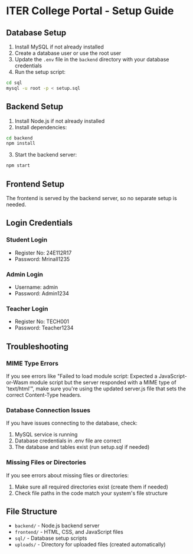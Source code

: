 # ITER College Portal - Setup Guide

## Database Setup

1. Install MySQL if not already installed
2. Create a database user or use the root user
3. Update the `.env` file in the `backend` directory with your database credentials
4. Run the setup script:

```bash
cd sql
mysql -u root -p < setup.sql
```

## Backend Setup

1. Install Node.js if not already installed
2. Install dependencies:

```bash
cd backend
npm install
```

3. Start the backend server:

```bash
npm start
```

## Frontend Setup

The frontend is served by the backend server, so no separate setup is needed.

## Login Credentials

### Student Login
- Register No: 24E112R17
- Password: Mrinall1235

### Admin Login
- Username: admin
- Password: Admin1234

### Teacher Login
- Register No: TECH001
- Password: Teacher1234

## Troubleshooting

### MIME Type Errors
If you see errors like "Failed to load module script: Expected a JavaScript-or-Wasm module script but the server responded with a MIME type of 'text/html'", make sure you're using the updated server.js file that sets the correct Content-Type headers.

### Database Connection Issues
If you have issues connecting to the database, check:
1. MySQL service is running
2. Database credentials in .env file are correct
3. The database and tables exist (run setup.sql if needed)

### Missing Files or Directories
If you see errors about missing files or directories:
1. Make sure all required directories exist (create them if needed)
2. Check file paths in the code match your system's file structure

## File Structure

- `backend/` - Node.js backend server
- `frontend/` - HTML, CSS, and JavaScript files
- `sql/` - Database setup scripts
- `uploads/` - Directory for uploaded files (created automatically)